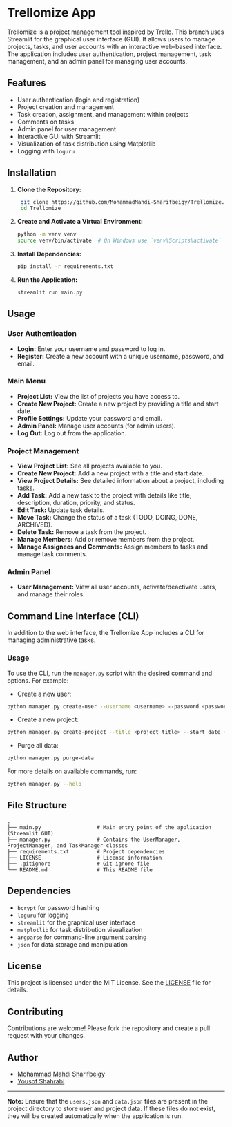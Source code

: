 
# Trellomize App

Trellomize is a project management tool inspired by Trello. This branch uses Streamlit for the graphical user interface (GUI). It allows users to manage projects, tasks, and user accounts with an interactive web-based interface. The application includes user authentication, project management, task management, and an admin panel for managing user accounts.

## Features

- User authentication (login and registration)
- Project creation and management
- Task creation, assignment, and management within projects
- Comments on tasks
- Admin panel for user management
- Interactive GUI with Streamlit
- Visualization of task distribution using Matplotlib
- Logging with `loguru`

## Installation

1. **Clone the Repository:**

   ```sh
    git clone https://github.com/MohammadMahdi-Sharifbeigy/Trellomize.git
    cd Trellomize
   ```

2. **Create and Activate a Virtual Environment:**

   ```sh
   python -m venv venv
   source venv/bin/activate  # On Windows use `venv\Scripts\activate`
   ```

3. **Install Dependencies:**

   ```sh
   pip install -r requirements.txt
   ```

4. **Run the Application:**

   ```sh
   streamlit run main.py
   ```

## Usage

### User Authentication

- **Login:** Enter your username and password to log in.
- **Register:** Create a new account with a unique username, password, and email.

### Main Menu

- **Project List:** View the list of projects you have access to.
- **Create New Project:** Create a new project by providing a title and start date.
- **Profile Settings:** Update your password and email.
- **Admin Panel:** Manage user accounts (for admin users).
- **Log Out:** Log out from the application.

### Project Management

- **View Project List:** See all projects available to you.
- **Create New Project:** Add a new project with a title and start date.
- **View Project Details:** See detailed information about a project, including tasks.
- **Add Task:** Add a new task to the project with details like title, description, duration, priority, and status.
- **Edit Task:** Update task details.
- **Move Task:** Change the status of a task (TODO, DOING, DONE, ARCHIVED).
- **Delete Task:** Remove a task from the project.
- **Manage Members:** Add or remove members from the project.
- **Manage Assignees and Comments:** Assign members to tasks and manage task comments.

### Admin Panel

- **User Management:** View all user accounts, activate/deactivate users, and manage their roles.

## Command Line Interface (CLI)

In addition to the web interface, the Trellomize App includes a CLI for managing administrative tasks.

### Usage

To use the CLI, run the `manager.py` script with the desired command and options. For example:

- Create a new user:
```sh
python manager.py create-user --username <username> --password <password> --is_active <true/false> --email <email>
```
- Create a new project:
```sh
python manager.py create-project --title <project_title> --start_date <dd/mm/yyyy>
```
- Purge all data:
```sh
python manager.py purge-data
```
For more details on available commands, run:
```sh
python manager.py --help
```
## File Structure
```
.
├── main.py                  # Main entry point of the application (Streamlit GUI)
├── manager.py               # Contains the UserManager, ProjectManager, and TaskManager classes
├── requirements.txt         # Project dependencies
├── LICENSE                  # License information
├── .gitignore               # Git ignore file
└── README.md                # This README file
```

## Dependencies

- `bcrypt` for password hashing
- `loguru` for logging
- `streamlit` for the graphical user interface
- `matplotlib` for task distribution visualization
- `argparse` for command-line argument parsing
- `json` for data storage and manipulation

## License
This project is licensed under the MIT License. See the [LICENSE](LICENSE) file for details.

## Contributing
Contributions are welcome! Please fork the repository and create a pull request with your changes.

## Author

- [Mohammad Mahdi Sharifbeigy](https://github.com/MohammadMahdi-Sharifbeigy)
- [Yousof Shahrabi](https://github.com/yousofs)

---

**Note:** Ensure that the `users.json` and `data.json` files are present in the project directory to store user and project data. If these files do not exist, they will be created automatically when the application is run.